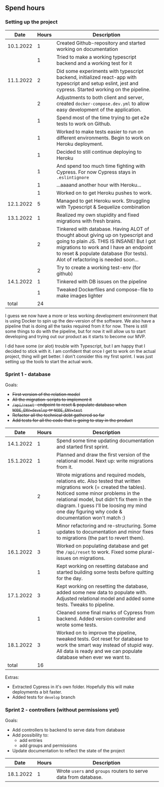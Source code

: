 ## Spend hours

### Setting up the project

| Date | Hours | Description |
|------|-------|-------------|
| 10.1.2022 | 1 | Created Github-repository and started working on documentation |
|      | 1 | Tried to make a working typescript backend and a working test for it |
| 11.1.2022 | 2 | Did some experiments with typescript backend, initialized react-app with typescript and setup eslint, jest and cypress. Started working on the pipeline. |
|           | 2 | Adjustments to both client and server, created `docker-compose.dev.yml` to allow easy development of the application. |
|           | 1 | Spend most of the time trying to get e2e tests to work on Github. |
|           | 1 | Worked to make tests easier to run on different environments. Begin to work on Heroku deployment. |
|           | 1 | Decided to still continue deploying to Heroku |
|           | 1 | And spend too much time fighting with Cypress. For now Cypress stays in `.eslintignore` |
|           | 1 | ...aaaand another hour with Heroku... |
|           | 1 | Worked on to get Heroku pushes to work. |
| 12.1.2022 | 5 | Managed to get Heroku work. Struggling with Typescript & Sequelize combination | 
| 13.1.2022 | 1 | Realized my own stupidity and fixed migrations with fresh brains. |
|           | 2 | Tinkered with database. Having ALOT of thought about giving up on typescript and going to plain JS. THIS IS INSANE! But I got migrations to work and I have an endpoint to reset & populate database (for tests). Alot of refactoring is needed soon... |
|           | 2 | Try to create a working test-env (for github) |
| 14.1.2022 | 1 | Tinkered with DB issues on the pipeline | 
|           | 1 | Tweaked Dockerfiles and compose-file to make images lighter |
| total    |24 | |

I guess we now have a more or less working development environment that is using Docker to spin up the dev-version of the software. We also have a pipeline that is doing all the tasks required from it for now. There is still some things to do with the pipeline, but for now it will allow us to start developing and trying out our product as it starts to become our MVP. 

I did have some (or alot) trouble with Typescript, but I am happy that I decided to stick with it. I am confident that once I get to work on the actual project, thing will get better. I don't consider this my first sprint. I was just setting up the tools to start the actual work. 

### Sprint 1 - database

Goals:
- ~~First version of the relation model~~
- ~~All the migration-scripts to implement it~~
- ~~`/api/reset` -endpoint to reset & populate database when `NODE_ENV=develop` or `NODE_ENV=test`~~
- ~~Refactor all the technical debt gathered so far~~
- ~~Add tests for all the code that is going to stay in the product~~

| Date | Hours | Description |
|------|-------|-------------|
| 14.1.2022 | 1 | Spend some time updating documentation and started first sprint. |
| 15.1.2022 | 1 | Planned and draw the first version of the relational model. Next up: write migrations from it. | 
|           | 2 | Wrote migrations and required models, relations etc. Also tested that written migrations work (= created the tables). Noticed some minor problems in the relational model, but didn't fix them in the diagram. I guess I'll be loosing my mind one day figuring why code & documentation won't match :) |
|           | 1 | Minor refactoring and re-structuring. Some updates to documentation and minor fixes to migrations (the part to revert them). |
| 16.1.2022 | 3 | Worked on populating database and get the `/api/reset` to work. Fixed some plural-issues on migrations. | 
|           | 1 | Kept working on resetting database and started building some tests before quitting for the day. |
| 17.1.2022 | 3 | Kept working on resetting the database, added some new data to populate with. Adjusted relational model and added some tests. Tweaks to pipeline. |
|           | 1 | Cleaned some final marks of Cypress from backend. Added version controller and wrote some tests. | 
| 18.1.2022 | 3 | Worked on to improve the pipeline, tweaked tests. Got reset for database to work the smart way instead of stupid way. All data is ready and we can populate database when ever we want to. | 
| total    | 16 | |

Extras:
- Extracted Cypress in it's own folder. Hopefully this will make deployments a bit faster. 
- Added tests for `develop` branch

### Sprint 2 - controllers (without permissions yet)

Goals:
- Add controllers to backend to serve data from database
- Add possibility to: 
  - add entries
  - add groups and permissions
- Update documentation to reflect the state of the project


| Date | Hours | Description |
|-----|------|--------------|
| 18.1.2022 | 1 | Wrote `users` and `groups` routers to serve data from database. | 
